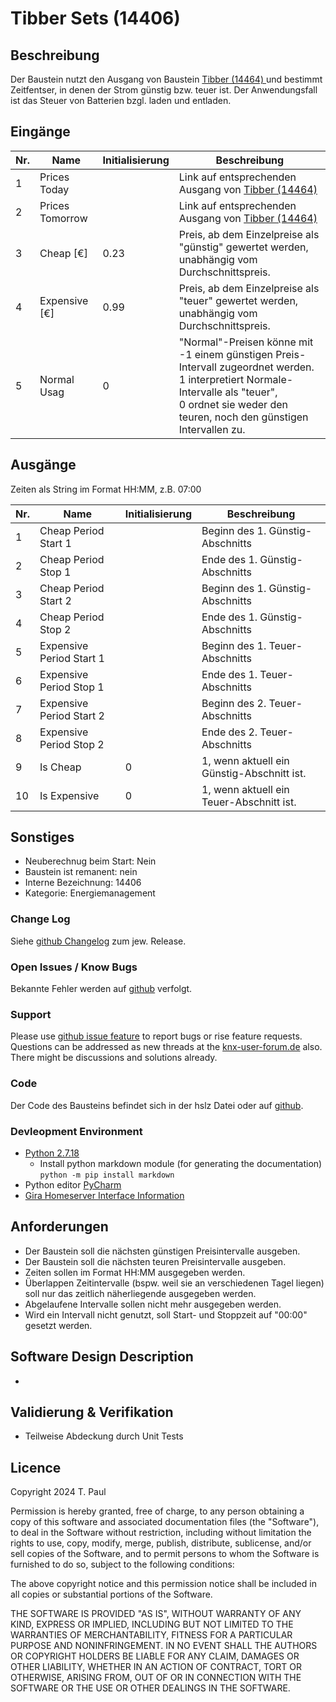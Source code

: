 # Tibber Sets (14406)

## Beschreibung 

Der Baustein nutzt den Ausgang von Baustein [Tibber (14464) ](https://github.com/SvenBunge/hs_tibber) und bestimmt Zeitfentser, in denen
der Strom günstig bzw. teuer ist. Der Anwendungsfall ist das Steuer von Batterien bzgl. laden und entladen.

## Eingänge

| Nr. | Name               | Initialisierung | Beschreibung                                                                                  |
|-----|--------------------|-----------------|-----------------------------------------------------------------------------------------------|
| 1   | Prices Today       |                 | Link auf entsprechenden Ausgang von [Tibber (14464) ](https://github.com/SvenBunge/hs_tibber) |
| 2   | Prices Tomorrow    |                 | Link auf entsprechenden Ausgang von [Tibber (14464) ](https://github.com/SvenBunge/hs_tibber) |
| 3   | Cheap [€]          | 0.23            | Preis, ab dem Einzelpreise als "günstig" gewertet werden, unabhängig vom Durchschnittspreis.  |
| 4   | Expensive [€]      | 0.99            | Preis, ab dem Einzelpreise als "teuer" gewertet werden, unabhängig vom Durchschnittspreis.    | 
| 5   | Normal Usag        | 0               | "Normal"-Preisen könne mit -1 einem günstigen Preis-Intervall zugeordnet werden.<br>1 interpretiert Normale-Intervalle als "teuer",<br>0 ordnet sie weder den teuren, noch den günstigen Intervallen zu. |

## Ausgänge

Zeiten als String im Format HH:MM, z.B. 07:00

| Nr. | Name                     | Initialisierung | Beschreibung                               |
|-----|--------------------------|-----------------|--------------------------------------------|
| 1   | Cheap Period Start 1     |                 | Beginn des 1. Günstig-Abschnitts           |
| 2   | Cheap Period Stop 1      |                 | Ende des 1. Günstig-Abschnitts             |
| 3   | Cheap Period Start 2     |                 | Beginn des 1. Günstig-Abschnitts           |
| 4   | Cheap Period Stop 2      |                 | Ende des 1. Günstig-Abschnitts             |
| 5   | Expensive Period Start 1 |                 | Beginn des 1. Teuer-Abschnitts             |
| 6   | Expensive Period Stop 1  |                 | Ende des 1. Teuer-Abschnitts               |
| 7   | Expensive Period Start 2 |                 | Beginn des 2. Teuer-Abschnitts             |
| 8   | Expensive Period Stop 2  |                 | Ende des 2. Teuer-Abschnitts               |
| 9   | Is Cheap                 | 0               | 1, wenn aktuell ein Günstig-Abschnitt ist. |
| 10  | Is Expensive             | 0               | 1, wenn aktuell ein Teuer-Abschnitt ist.   |

## Sonstiges

- Neuberechnug beim Start: Nein
- Baustein ist remanent: nein
- Interne Bezeichnung: 14406
- Kategorie: Energiemanagement

### Change Log

Siehe [github Changelog](https://github.com/En3rGy/14405_AlphaESS_ModbusTCP/releases) zum jew. Release. 

### Open Issues / Know Bugs

Bekannte Fehler werden auf [github](https://github.com/En3rGy/14107_NibeWP) verfolgt.

### Support

Please use [github issue feature](https://github.com/En3rGy/14405_AlphaESS_ModbusTCP/issues) to report bugs or rise feature requests.
Questions can be addressed as new threads at the [knx-user-forum.de](https://knx-user-forum.de) also. There might be discussions and solutions already.

### Code

Der Code des Bausteins befindet sich in der hslz Datei oder auf [github](https://github.com/En3rGy/14405_AlphaESS_ModbusTCP).

### Devleopment Environment

- [Python 2.7.18](https://www.python.org/download/releases/2.7/)
    - Install python markdown module (for generating the documentation) `python -m pip install markdown`
- Python editor [PyCharm](https://www.jetbrains.com/pycharm/)
- [Gira Homeserver Interface Information](http://www.hs-help.net/hshelp/gira/other_documentation/Schnittstelleninformationen.zip)


## Anforderungen

- Der Baustein soll die nächsten günstigen Preisintervalle ausgeben.
- Der Baustein soll die nächsten teuren Preisintervalle ausgeben.
- Zeiten sollen im Format HH:MM ausgegeben werden.
- Überlappen Zeitintervalle (bspw. weil sie an verschiedenen Tagel liegen) soll nur das zeitlich näherliegende ausgegeben werden.
- Abgelaufene Intervalle sollen nicht mehr ausgegeben werden.
- Wird ein Intervall nicht genutzt, soll Start- und Stoppzeit auf "00:00" gesetzt werden.

## Software Design Description

-

## Validierung & Verifikation

- Teilweise Abdeckung durch Unit Tests 

## Licence

Copyright 2024 T. Paul

Permission is hereby granted, free of charge, to any person obtaining a copy of this software and associated documentation files (the "Software"), to deal in the Software without restriction, including without limitation the rights to use, copy, modify, merge, publish, distribute, sublicense, and/or sell copies of the Software, and to permit persons to whom the Software is furnished to do so, subject to the following conditions:

The above copyright notice and this permission notice shall be included in all copies or substantial portions of the Software.

THE SOFTWARE IS PROVIDED "AS IS", WITHOUT WARRANTY OF ANY KIND, EXPRESS OR IMPLIED, INCLUDING BUT NOT LIMITED TO THE WARRANTIES OF MERCHANTABILITY, FITNESS FOR A PARTICULAR PURPOSE AND NONINFRINGEMENT. IN NO EVENT SHALL THE AUTHORS OR COPYRIGHT HOLDERS BE LIABLE FOR ANY CLAIM, DAMAGES OR OTHER LIABILITY, WHETHER IN AN ACTION OF CONTRACT, TORT OR OTHERWISE, ARISING FROM, OUT OF OR IN CONNECTION WITH THE SOFTWARE OR THE USE OR OTHER DEALINGS IN THE SOFTWARE.
